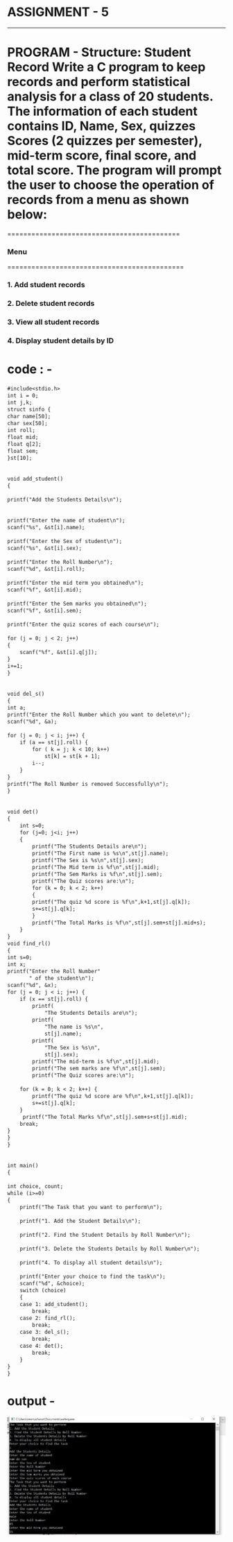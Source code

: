 # ASSIGNMENT - 5
------------------------------------------------------------------------------------------------------------------------------------------------------------------------

# PROGRAM - Structure: Student Record Write a C program to keep records and perform statistical analysis for a class of 20 students. The information of each student contains ID, Name, Sex, quizzes Scores (2 quizzes per semester), mid-term score, final score, and total score.  The program will prompt the user to choose the operation of records from a menu as shown below: 

=========================================== 
###               Menu
============================================
### 1. Add student records

### 2. Delete student records

### 3. View all student records

### 4. Display student details by ID



# code : - 

    #include<stdio.h>
    int i = 0;
    int j,k;  
    struct sinfo {
    char name[50];
    char sex[50];
    int roll;
    float mid;
    float q[2];
    float sem;
    }st[10];


    void add_student()
    {
 	
    printf("Add the Students Details\n");

    
	printf("Enter the name of student\n");
    scanf("%s", &st[i].name);
    
	printf("Enter the Sex of student\n");
    scanf("%s", &st[i].sex);
    
	printf("Enter the Roll Number\n");
    scanf("%d", &st[i].roll);
    
	printf("Enter the mid term you obtained\n");
    scanf("%f", &st[i].mid);
    
    printf("Enter the Sem marks you obtained\n");
    scanf("%f", &st[i].sem);
          
	printf("Enter the quiz scores of each course\n");
    
	for (j = 0; j < 2; j++)
	{
        scanf("%f", &st[i].q[j]);
    }
    i+=1;
    }


    void del_s()
    {
    int a;
    printf("Enter the Roll Number which you want to delete\n");
    scanf("%d", &a);
     
    for (j = 0; j < i; j++) {
        if (a == st[j].roll) {
            for ( k = j; k < 10; k++)
                st[k] = st[k + 1];
            i--;
        }
    }
    printf("The Roll Number is removed Successfully\n");
    }


    void det()
    {		
        int s=0;
		for (j=0; j<i; j++) 
		{         
            printf("The Students Details are\n");
            printf("The First name is %s\n",st[j].name);
            printf("The Sex is %s\n",st[j].sex);
            printf("The Mid term is %f\n",st[j].mid);
            printf("The Sem Marks is %f\n",st[j].sem);
            printf("The Quiz scores are:\n");
			for (k = 0; k < 2; k++)
			{
            printf("The quiz %d score is %f\n",k+1,st[j].q[k]);
            s+=st[j].q[k];
       		}
        	printf("The Total Marks is %f\n",st[j].sem+st[j].mid+s);
    	}
    }
    void find_rl()
    {
    int s=0;
	int x;
    printf("Enter the Roll Number"
           " of the student\n");
    scanf("%d", &x);
    for (j = 0; j < i; j++) {
        if (x == st[j].roll) {
            printf(
                "The Students Details are\n");
            printf(
                "The name is %s\n",
                st[j].name);
            printf(
                "The Sex is %s\n",
                st[j].sex);
            printf("The mid-term is %f\n",st[j].mid);
            printf("The sem marks are %f\n",st[j].sem);
            printf("The Quiz scores are:\n");
        
        for (k = 0; k < 2; k++) {
            printf("The quiz %d score are %f\n",k+1,st[j].q[k]);
            s+=st[j].q[k];
        }
         printf("The Total Marks %f\n",st[j].sem+s+st[j].mid);
        break;
    }
    }
    }


    int main()
    {
	
    int choice, count;
    while (i>=0) 
	{
        printf("The Task that you want to perform\n");
        
		printf("1. Add the Student Details\n");
        
		printf("2. Find the Student Details by Roll Number\n");
        
        printf("3. Delete the Students Details by Roll Number\n");
        
        printf("4. To display all student details\n");
        
		printf("Enter your choice to find the task\n");
        scanf("%d", &choice);
        switch (choice) 
		{
        case 1: add_student();
            break;
        case 2: find_rl();
            break;
		case 3: del_s();
            break;    
        case 4: det();
            break;
        }
    } 
    }


# output - 

![output](output5.jpeg)